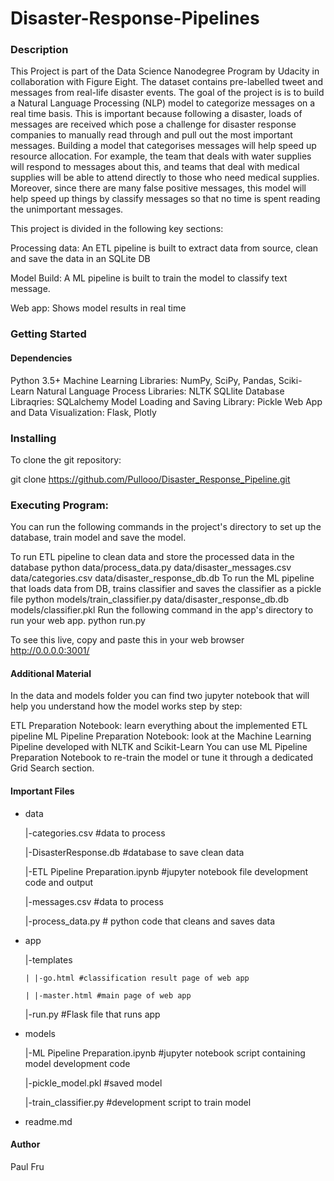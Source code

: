 # Disaster-Response-Pipelines

### Description
This Project is part of the Data Science Nanodegree Program by Udacity in collaboration with Figure Eight. The dataset contains pre-labelled tweet and messages from real-life disaster events. The goal of the project is is to build a Natural Language Processing (NLP) model to categorize messages on a real time basis. This is important because following a disaster, loads of messages are received which pose a challenge for disaster response companies to manually read through and pull out the most important messages. Building a model that categorises messages will help speed up resource allocation. For example, the team that deals with water supplies will respond to messages about this, and teams that deal with medical supplies will be able to attend directly to those who need medical supplies. Moreover, since there are many false positive messages, this model will help speed up things by classify messages so that no time is spent reading the unimportant messages.

This project is divided in the following key sections:

Processing data: An ETL pipeline is built to extract data from source, clean and save the data in an SQLite DB

Model Build: A ML pipeline is built to train the model to classify text message.

Web app: Shows model results in real time

### Getting Started

#### Dependencies
Python 3.5+
Machine Learning Libraries: NumPy, SciPy, Pandas, Sciki-Learn
Natural Language Process Libraries: NLTK
SQLlite Database Libraqries: SQLalchemy
Model Loading and Saving Library: Pickle
Web App and Data Visualization: Flask, Plotly

### Installing
To clone the git repository:

git clone https://github.com/Pullooo/Disaster_Response_Pipeline.git

### Executing Program:
You can run the following commands in the project's directory to set up the database, train model and save the model.

To run ETL pipeline to clean data and store the processed data in the database python data/process_data.py data/disaster_messages.csv data/categories.csv data/disaster_response_db.db
To run the ML pipeline that loads data from DB, trains classifier and saves the classifier as a pickle file python models/train_classifier.py data/disaster_response_db.db models/classifier.pkl
Run the following command in the app's directory to run your web app. python run.py

To see this live, copy and paste this in your web browser http://0.0.0.0:3001/


#### Additional Material
In the data and models folder you can find two jupyter notebook that will help you understand how the model works step by step:

ETL Preparation Notebook: learn everything about the implemented ETL pipeline
ML Pipeline Preparation Notebook: look at the Machine Learning Pipeline developed with NLTK and Scikit-Learn
You can use ML Pipeline Preparation Notebook to re-train the model or tune it through a dedicated Grid Search section.


#### Important Files

- data

  |-categories.csv #data to process
 
  |-DisasterResponse.db #database to save clean data
  
  |-ETL Pipeline Preparation.ipynb #jupyter notebook file development code and output
  
  |-messages.csv #data to process
  
  |-process_data.py # python code that cleans and saves data
- app

  |-templates
  
      | |-go.html #classification result page of web app

      | |-master.html #main page of web app

  |-run.py #Flask file that runs app
  
- models

  |-ML Pipeline Preparation.ipynb #jupyter notebook script containing model development code
  
  |-pickle_model.pkl #saved model
  
  |-train_classifier.py #development script to train model
- readme.md


#### Author
Paul Fru

